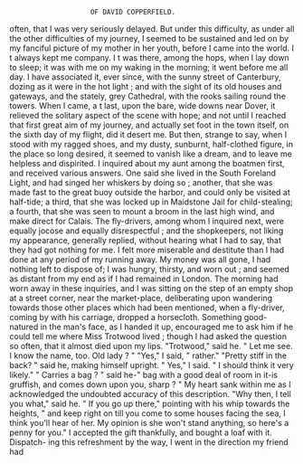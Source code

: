                         OF DAVID COPPERFIELD.

often, that I was very seriously delayed. But under this difficulty, as
under all the other difficulties of my journey, I seemed to be sustained
and led on by my fanciful picture of my mother in her youth, before I
 came into the world. I t always kept me company. I t was there, among
the hops, when I lay down to sleep; it was with me on my waking in
the morning; it went before me all day. I have associated it, ever since,
with the sunny street of Canterbury, dozing as it were in the hot light ;
and with the sight of its old houses and gateways, and the stately, grey
Cathedral, with the rooks sailing round the towers. When I came, a t
last, upon the bare, wide downs near Dover, it relieved the solitary aspect
of the scene with hope; and not until I reached that first great aim of
my journey, and actually set foot in the town itself, on the sixth day of
my flight, did it desert me. But then, strange to say, when I stood with
my ragged shoes, and my dusty, sunburnt, half-clothed figure, in the
place so long desired, it seemed to vanish like a dream, and to leave me
helpless and dispirited.
   I inquired about my aunt among the boatmen first, and received various
answers. One said she lived in the South Foreland Light, and had
singed her whiskers by doing so ; another, that she was made fast to the
great buoy outside the harbor, and could only be visited at half-tide;
a third, that she was locked up in Maidstone Jail for child-stealing; a
fourth, that she was seen to mount a broom in the last high wind, and
make direct for Calais. The fly-drivers, among whom I inquired next,
were equally jocose and equally disrespectful ; and the shopkeepers, not
liking my appearance, generally replied, without hearing what I had to
say, that they had got nothing for me. I felt more miserable and destitute
than I had done at any period of my running away. My money was all
gone, I had nothing left to dispose of; I was hungry, thirsty, and worn
out ; and seemed as distant from my end as if I had remained in London.
   The morning had worn away in these inquiries, and I was sitting on
the step of an empty shop at a street corner, near the market-place,
deliberating upon wandering towards those other places which had been
mentioned, when a fly-driver, coming by with his carriage, dropped a
horsecloth. Something good-natured in the man's face, as I handed it up,
encouraged me to ask him if he could tell me where Miss Trotwood lived ;
though I had asked the question so often, that it almost died upon my lips.
   "Trotwood," said he. " Let me see. I know the name, too. Old lady ? "
   "Yes," I said, " rather."
   "Pretty stiff in the back? " said he, making himself upright.
   " Yes," I said. " I should think it very likely."
   " Carries a bag ? " said he-" bag with a good deal of room in it-is
gruffish, and comes down upon you, sharp ? "
   My heart sank within me as I acknowledged the undoubted accuracy of
this description.
   "Why then, I tell you what," said he. " If you go up there," pointing
with his whip towards the heights, " and keep right on till you come to
some houses facing the sea, I think you'll hear of her. My opinion is
she won't stand anything, so here's a penny for you."
   I accepted the gift thankfully, and bought a loaf with it. Dispatch-
ing this refreshment by the way, I went in the direction my friend had
